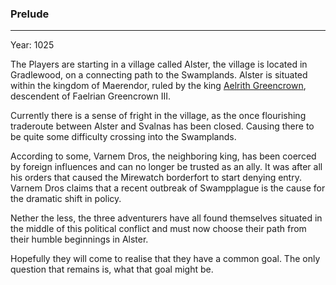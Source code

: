### Prelude
---
Year: 
1025

The Players are starting in a village called Alster, the village is located in Gradlewood, on a connecting path to the Swamplands. Alster is situated within the kingdom of Maerendor, ruled by the king [Aelrith Greencrown](../Lore/Characters/Aelrith%20Greencrown.md), descendent of Faelrian Greencrown III.

Currently there is a sense of fright in the village, as the once flourishing traderoute between Alster and Svalnas has been closed. Causing there to be quite some difficulty crossing into the Swamplands.

According to some, Varnem Dros, the neighboring king, has been coerced by foreign influences and can no longer be trusted as an ally. It was after all his orders that caused the Mirewatch borderfort to start denying entry. Varnem Dros claims that a recent outbreak of Swampplague is the cause for the dramatic shift in policy.

Nether the less, the three adventurers have all found themselves situated in the middle of this political conflict and must now choose their path from their humble beginnings in Alster.

Hopefully they will come to realise that they have a common goal. The only question that remains is, what that goal might be.